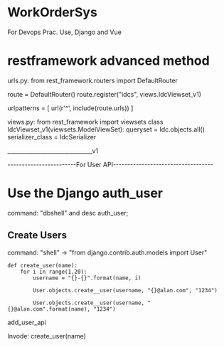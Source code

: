 # WorkOrderSys
For Devops Prac.  Use, Django and Vue

# restframework advanced method

urls.py:
from rest_framework.routers import DefaultRouter

route = DefaultRouter()
route.register("idcs", views.IdcViewset_v1)

urlpatterns = [
    url(r'^', include(route.urls))
]


views.py:
from rest_framework import viewsets
class IdcViewset_v1(viewsets.ModelViewSet):
    queryset = Idc.objects.all()
    serializer_class = IdcSerializer

______________________________v1


------------------------For User API-----------------------------------
# Use the Django auth_user
 command: "dbshell" and desc auth_user;
 
## Create Users 
command: "shell"  -> "from django.contrib.auth.models import User"

```angular2html
def create_user(name):
    for i in range(1,20):
        username = "{}-{}".format(name, i)

        User.objects.create__user(username, "{}@alan.com", "1234")

        User.objects.create__user(username, "{}@alan.com".format(name), "1234")
```

add_user_api
        
 Invode: create_user(name)

 
